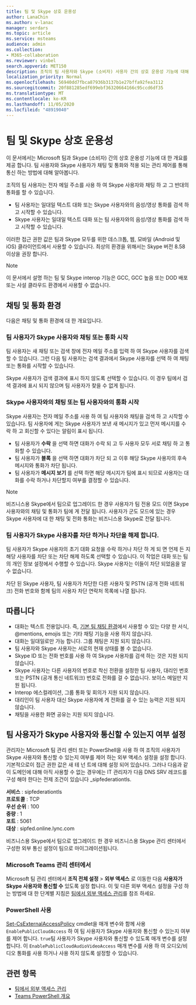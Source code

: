 ```yaml
---
title: 팀 및 Skype 상호 운용성
author: LanaChin
ms.author: v-lanac
manager: serdars
ms.topic: article
ms.service: msteams
audience: admin
ms.collection:
- M365-collaboration
ms.reviewer: vinbel
search.appverid: MET150
description: 조직의 팀 사용자와 Skype (소비자) 사용자 간의 상호 운용성 기능에 대해 알아봅니다.
localization_priority: Normal
ms.openlocfilehash: 56940dd7fbca87936b3137b1e27bffa92fea3112
ms.sourcegitcommit: 20f881285edf699ebf36320664166c95ccd6df35
ms.translationtype: MT
ms.contentlocale: ko-KR
ms.lasthandoff: 11/05/2020
ms.locfileid: "48919040"
---
```

# <a name="teams-and-skype-interoperability"></a>팀 및 Skype 상호 운용성

이 문서에서는 Microsoft 팀과 Skype (소비자) 간의 상호 운용성 기능에 대 한 개요를 제공 합니다. 팀 사용자와 Skype 사용자가 채팅 및 통화와 적용 되는 관리 제어를 통해 통신 하는 방법에 대해 알아봅니다.

조직의 팀 사용자는 전자 메일 주소를 사용 하 여 Skype 사용자와 채팅 하 고 그 반대의 통화를 할 수 있습니다.

- 팀 사용자는 일대일 텍스트 대화 또는 Skype 사용자와의 음성/영상 통화를 검색 하 고 시작할 수 있습니다.
- Skype 사용자는 일대일 텍스트 대화 또는 팀 사용자와의 음성/영상 통화를 검색 하 고 시작할 수 있습니다.

이러한 접근 권한 값은 팀과 Skype 모두를 위한 데스크톱, 웹, 모바일 (Android 및 iOS) 클라이언트에서 사용할 수 있습니다. 최상의 환경을 위해서는 Skype 버전 8.58 이상을 권장 합니다.

> [!NOTE]
> 이 문서에서 설명 하는 팀 및 Skype interop 기능은 GCC, GCC 높음 또는 DOD 배포 또는 사설 클라우드 환경에서 사용할 수 없습니다.

## <a name="chat-and-calling-experience"></a>채팅 및 통화 환경

다음은 채팅 및 통화 환경에 대 한 개요입니다.

### <a name="teams-user-starts-a-chat-or-call-with-a-skype-user"></a>팀 사용자가 Skype 사용자와 채팅 또는 통화 시작

팀 사용자는 새 채팅 또는 검색 창에 전자 메일 주소를 입력 하 여 Skype 사용자를 검색할 수 있습니다.  그런 다음 팀 사용자는 검색 결과에서 Skype 사용자를 선택 하 여 채팅 또는 통화를 시작할 수 있습니다.

Skype 사용자가 검색 결과에 표시 하지 않도록 선택할 수 있습니다. 이 경우 팀에서 검색 결과에 표시 되지 않으며 팀 사용자가 찾을 수 없게 됩니다.

### <a name="skype-user-starts-a-chat-or-call-with-a-teams-user"></a>Skype 사용자와의 채팅 또는 팀 사용자와의 통화 시작

Skype 사용자는 전자 메일 주소를 사용 하 여 팀 사용자와 채팅을 검색 하 고 시작할 수 있습니다. 팀 사용자에 게는 Skype 사용자가 보낸 새 메시지가 있고 먼저 메시지를 수락 하 고 회신할 수 있다는 알림이 표시 됩니다.

- 팀 사용자가 **수락** 을 선택 하면 대화가 수락 되 고 두 사용자 모두 서로 채팅 하 고 통화할 수 있습니다.
- 팀 사용자가 **블록** 을 선택 하면 대화가 차단 되 고 이후 해당 Skype 사용자의 후속 메시지와 통화가 차단 됩니다.
- 팀 사용자가 **메시지 보기** 를 선택 하면 해당 메시지가 팀에 표시 되므로 사용자는 대화를 수락 하거나 차단할지 여부를 결정할 수 있습니다.

> [!NOTE]
> 비즈니스용 Skype에서 팀으로 업그레이드 한 경우 사용자가 팀 전용 모드 이면 Skype 사용자와의 채팅 및 통화가 팀에 게 전달 됩니다. 사용자가 군도 모드에 있는 경우 Skype 사용자에 대 한 채팅 및 전화 통화는 비즈니스용 Skype로 전달 됩니다.

### <a name="teams-user-blocks-or-unblocks-a-skype-user"></a>팀 사용자가 Skype 사용자를 차단 하거나 차단을 해제 합니다.

팀 사용자가 Skype 사용자의 초기 대화 요청을 수락 하거나 차단 하 게 되 면 언제 든 지 해당 사용자를 차단 또는 차단 해제 하도록 선택할 수 있습니다. 이 작업은 대화 또는 팀의 개인 정보 설정에서 수행할 수 있습니다. Skype 사용자는 이들이 차단 되었음을 알 수 없습니다.

차단 된 Skype 사용자, 팀 사용자가 차단한 다른 사용자 및 PSTN (공개 전화 네트워크) 전화 번호와 함께 팀의 사용자 차단 연락처 목록에 나열 됩니다.

## <a name="limitations"></a>따릅니다

- 대화는 텍스트 전용입니다. 즉, [기본 팀 채팅 환경](native-chat-for-external-users.md)에서 사용할 수 있는 다양 한 서식, @mentions, emojis 또는 기타 채팅 기능을 사용 하지 않습니다.
- 대화는 일대일로만 가능 합니다. 그룹 채팅은 지원 되지 않습니다.
- 팀 사용자와 Skype 사용자는 서로의 현재 상태를 볼 수 없습니다.
- Skype ID 또는 전화 번호를 사용 하 여 Skype 사용자를 검색 하는 것은 지원 되지 않습니다.
- Skype 사용자는 다른 사용자의 번호로 착신 전환을 설정한 팀 사용자, 대리인 번호 또는 PSTN (공개 통신 네트워크) 번호로 전화를 걸 수 없습니다.  보이스 메일만 지원 됩니다.
- Interop 에스컬레이션, 그룹 통화 및 회의가 지원 되지 않습니다.
- 대리인이 팀 사용자 대신 Skype 사용자에 게 전화를 걸 수 있는 능력은 지원 되지 않습니다.
- 채팅을 사용한 화면 공유는 지원 되지 않습니다.

## <a name="set-whether-teams-users-can-communicate-with-skype-users"></a>팀 사용자가 Skype 사용자와 통신할 수 있는지 여부 설정

관리자는 Microsoft 팀 관리 센터 또는 PowerShell을 사용 하 여 조직의 사용자가 Skype 사용자와 통신할 수 있는지 여부를 제어 하는 외부 액세스 설정을 설정 합니다. 기본적으로이 접근 권한 값은 새 테 넌 트에 대해 설정 되어 있습니다. 그러나 다음과 같이 도메인에 대해 아직 사용할 수 없는 경우에는 IT 관리자가 다음 DNS SRV 레코드를 구성 해야 한다는 전제 조건이 있습니다 _sipfederationtls.  

**서비스** : sipfederationtls<br/>
**프로토콜** : TCP<br/>
**우선 순위** : 100<br/>
**중량** : 1<br/>
**포트** : 5061<br/>
**대상** : sipfed.online.lync.com

비즈니스용 Skype에서 팀으로 업그레이드 한 경우 비즈니스용 Skype 관리 센터에서 구성한 외부 통신 설정이 팀으로 마이그레이션됩니다.

### <a name="in-the-microsoft-teams-admin-center"></a>Microsoft Teams 관리 센터에서

Microsoft 팀 관리 센터에서 **조직 전체 설정**  >  **외부 액세스** 로 이동한 다음 **사용자가 Skype 사용자와 통신할 수** 있도록 설정 합니다. 이 및 다른 외부 액세스 설정을 구성 하는 방법에 대 한 단계별 지침은 [팀에서 외부 액세스 관리](https://docs.microsoft.com/microsoftteams/manage-external-access#allow-or-block-domains)를 참조 하세요.

### <a name="using-powershell"></a>PowerShell 사용

[Set-CsExternalAccessPolicy](https://docs.microsoft.com/powershell/module/skype/set-csexternalaccesspolicy) cmdlet을 매개 변수와 함께 사용 ```EnablePublicCloudAccess``` 하 여 팀 사용자가 Skype 사용자와 통신할 수 있는지 여부를 제어 합니다. ```true```팀 사용자가 Skype 사용자와 통신할 수 있도록 매개 변수를 설정 합니다. 이 ```EnablePublicCloudAudioVideoAccess``` 매개 변수를 사용 하 여 오디오/비디오 통화를 사용 하거나 사용 하지 않도록 설정할 수 있습니다.

## <a name="related-topics"></a>관련 항목

- [팀에서 외부 액세스 관리](manage-external-access.md)
- [Teams PowerShell 개요](teams-powershell-overview.md)
